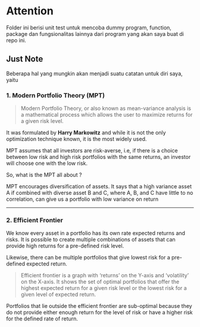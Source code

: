 # Attention

Folder ini berisi unit test untuk mencoba dummy program, function, package dan fungsionalitas lainnya dari program yang akan saya buat di repo ini.

## Just Note

Beberapa hal yang mungkin akan menjadi suatu catatan untuk diri saya, yaitu

### **1. Modern Portfolio Theory (MPT)**

> Modern Portfolio Theory, or also known as mean-variance analysis is a mathematical process which allows the user to maximize returns for a given risk level.

It was formulated by **Harry Markowitz** and while it is not the only optimization technique known, it is the most widely used.

MPT assumes that all investors are risk-averse, i.e, if there is a choice between low risk and high risk portfolios with the same returns, an investor will choose one with the low risk.

So, what is the MPT all about ?

MPT encourages diversification of assets. It says that a high variance asset A if combined with diverse asset B and C, where A, B, and C have little to no correlation, can give us a portfolio with low variance on return

---

### **2. Efficient Frontier**

We know every asset in a portfolio has its own rate expected returns and risks. It is possible to create multiple combinations of assets that can provide high returns for a pre-defined risk level.

Likewise, there can be multiple portfolios that give lowest risk for a pre-defined expected return.

> Efficient frontier is a graph with ‘returns’ on the Y-axis and ‘volatility’ on the X-axis. It shows the set of optimal portfolios that offer the highest expected return for a given risk level or the lowest risk for a given level of expected return.

Portfolios that lie outside the efficient frontier are sub-optimal because they do not provide either enough return for the level of risk or have a higher risk for the defined rate of return.
